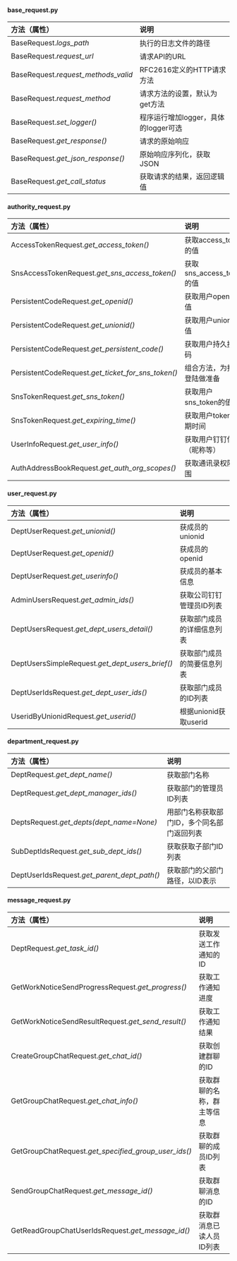 #### base_request.py
方法（属性）|说明 
:---|:---
BaseRequest._logs_path_|执行的日志文件的路径
BaseRequest._request_url_|请求API的URL
BaseRequest._request_methods_valid_|RFC2616定义的HTTP请求方法
BaseRequest._request_method_|请求方法的设置，默认为get方法
BaseRequest._set_logger()_|程序运行增加logger，具体的logger可选
BaseRequest._get_response()_|请求的原始响应
BaseRequest._get_json_response()_|原始响应序列化，获取JSON
BaseRequest._get_call_status_|获取请求的结果，返回逻辑值

#### authority_request.py
方法（属性）|说明 
:---|:---
AccessTokenRequest._get_access_token()_|获取access_token的值
SnsAccessTokenRequest._get_sns_access_token()_|获取sns_access_token的值
PersistentCodeRequest._get_openid()_|获取用户openid的值
PersistentCodeRequest._get_unionid()_|获取用户unionid的值
PersistentCodeRequest._get_persistent_code()_|获取用户持久授权码
PersistentCodeRequest._get_ticket_for_sns_token()_|组合方法，为扫码登陆做准备
SnsTokenRequest._get_sns_token()_|获取用户sns_token的值
SnsTokenRequest._get_expiring_time()_|获取用户token过期时间
UserInfoRequest._get_user_info()_|获取用户钉钉信息（昵称等）
AuthAddressBookRequest._get_auth_org_scopes()_|获取通讯录权限范围

#### user_request.py
方法（属性）|说明 
:---|:---
DeptUserRequest._get_unionid()_|获成员的unionid
DeptUserRequest._get_openid()_|获成员的openid
DeptUserRequest._get_userinfo()_|获成员的基本信息
AdminUsersRequest._get_admin_ids()_|获取公司钉钉管理员ID列表
DeptUsersRequest._get_dept_users_detail()_|获取部门成员的详细信息列表
DeptUsersSimpleRequest._get_dept_users_brief()_|获取部门成员的简要信息列表
DeptUserIdsRequest._get_dept_user_ids()_|获取部门成员的ID列表
UseridByUnionidRequest._get_userid()_|根据unionid获取userid

#### department_request.py
方法（属性）|说明 
:---|:---
DeptRequest._get_dept_name()_|获取部门名称
DeptRequest._get_dept_manager_ids()_|获取部门的管理员ID列表
DeptsRequest._get_depts(dept_name=None)_|用部门名称获取部门ID，多个同名部门返回列表
SubDeptIdsRequest._get_sub_dept_ids()_|获取获取子部门ID列表
DeptUserIdsRequest._get_parent_dept_path()_|获取部门的父部门路径，以ID表示

#### message_request.py
方法（属性）|说明 
:---|:---
DeptRequest._get_task_id()_|获取发送工作通知的ID
GetWorkNoticeSendProgressRequest._get_progress()_|获取工作通知进度
GetWorkNoticeSendResultRequest._get_send_result()_|获取工作通知结果
CreateGroupChatRequest._get_chat_id()_|获取创建群聊的ID
GetGroupChatRequest._get_chat_info()_|获取群聊的名称，群主等信息
GetGroupChatRequest._get_specified_group_user_ids()_|获取群聊的成员ID列表
SendGroupChatRequest._get_message_id()_|获取群聊消息的ID
GetReadGroupChatUserIdsRequest._get_message_id()_|获取群消息已读人员ID列表
